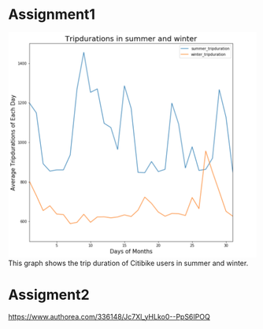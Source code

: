 # Assignment1
![Alt text](Citibike.png)
This graph shows the trip duration of Citibike users in summer and winter.
# Assigment2
https://www.authorea.com/336148/Jc7Xl_yHLko0--PpS6IPOQ
